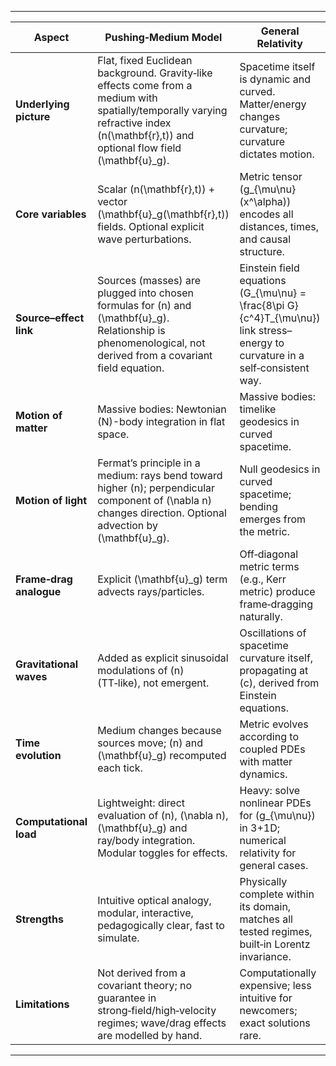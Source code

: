 
---

| **Aspect** | **Pushing‑Medium Model** | **General Relativity** |
|------------|--------------------------|------------------------|
| **Underlying picture** | Flat, fixed Euclidean background. Gravity‑like effects come from a medium with spatially/temporally varying refractive index \(n(\mathbf{r},t)\) and optional flow field \(\mathbf{u}_g\). | Spacetime itself is dynamic and curved. Matter/energy changes curvature; curvature dictates motion. |
| **Core variables** | Scalar \(n(\mathbf{r},t)\) + vector \(\mathbf{u}_g(\mathbf{r},t)\) fields. Optional explicit wave perturbations. | Metric tensor \(g_{\mu\nu}(x^\alpha)\) encodes all distances, times, and causal structure. |
| **Source–effect link** | Sources (masses) are plugged into chosen formulas for \(n\) and \(\mathbf{u}_g\). Relationship is phenomenological, not derived from a covariant field equation. | Einstein field equations \(G_{\mu\nu} = \frac{8\pi G}{c^4}T_{\mu\nu}\) link stress–energy to curvature in a self‑consistent way. |
| **Motion of matter** | Massive bodies: Newtonian \(N\)-body integration in flat space. | Massive bodies: timelike geodesics in curved spacetime. |
| **Motion of light** | Fermat’s principle in a medium: rays bend toward higher \(n\); perpendicular component of \(\nabla n\) changes direction. Optional advection by \(\mathbf{u}_g\). | Null geodesics in curved spacetime; bending emerges from the metric. |
| **Frame‑drag analogue** | Explicit \(\mathbf{u}_g\) term advects rays/particles. | Off‑diagonal metric terms (e.g., Kerr metric) produce frame‑dragging naturally. |
| **Gravitational waves** | Added as explicit sinusoidal modulations of \(n\) (TT‑like), not emergent. | Oscillations of spacetime curvature itself, propagating at \(c\), derived from Einstein equations. |
| **Time evolution** | Medium changes because sources move; \(n\) and \(\mathbf{u}_g\) recomputed each tick. | Metric evolves according to coupled PDEs with matter dynamics. |
| **Computational load** | Lightweight: direct evaluation of \(n\), \(\nabla n\), \(\mathbf{u}_g\) and ray/body integration. Modular toggles for effects. | Heavy: solve nonlinear PDEs for \(g_{\mu\nu}\) in 3+1D; numerical relativity for general cases. |
| **Strengths** | Intuitive optical analogy, modular, interactive, pedagogically clear, fast to simulate. | Physically complete within its domain, matches all tested regimes, built‑in Lorentz invariance. |
| **Limitations** | Not derived from a covariant theory; no guarantee in strong‑field/high‑velocity regimes; wave/drag effects are modelled by hand. | Computationally expensive; less intuitive for newcomers; exact solutions rare. |

---

